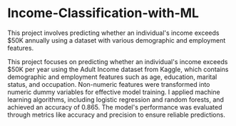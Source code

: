 # Income-Classification-with-ML
This project involves predicting whether an individual's income exceeds $50K annually using a dataset with various demographic and employment features.

This project focuses on predicting whether an individual's income exceeds $50K per year using the Adult Income dataset from Kaggle, which contains demographic and employment features such as age, education, marital status, and occupation. Non-numeric features were transformed into numeric dummy variables for effective model training. I applied machine learning algorithms, including logistic regression and random forests, and achieved an accuracy of 0.865. The model's performance was evaluated through metrics like accuracy and precision to ensure reliable predictions.
